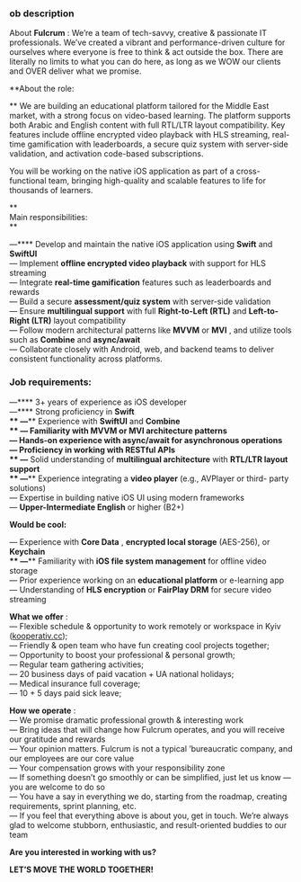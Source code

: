 ### ob description

About **Fulcrum** : We’re a team of tech-savvy, creative & passionate IT
professionals. We’ve created a vibrant and performance-driven culture for
ourselves where everyone is free to think & act outside the box. There are
literally no limits to what you can do here, as long as we WOW our clients and
OVER deliver what we promise.  
  
  

**About the role:  
  
** We are building an educational platform tailored for the Middle East
market, with a strong focus on video-based learning. The platform supports
both Arabic and English content with full RTL/LTR layout compatibility. Key
features include offline encrypted video playback with HLS streaming, real-
time gamification with leaderboards, a secure quiz system with server-side
validation, and activation code-based subscriptions.

You will be working on the native iOS application as part of a cross-
functional team, bringing high-quality and scalable features to life for
thousands of learners.  
  

**  
Main responsibilities:  
**

—**** Develop and maintain the native iOS application using **Swift** and
**SwiftUI**  
— Implement **offline encrypted video playback** with support for HLS
streaming  
— Integrate **real-time gamification** features such as leaderboards and
rewards  
— Build a secure **assessment/quiz system** with server-side validation  
— Ensure **multilingual support** with full **Right-to-Left (RTL)** and
**Left-to-Right (LTR)** layout compatibility  
— Follow modern architectural patterns like **MVVM** or **MVI** , and utilize
tools such as **Combine** and **async/await**  
— Collaborate closely with Android, web, and backend teams to deliver
consistent functionality across platforms.  
  
  

### Job requirements:

—**** 3+ years of experience as iOS developer  
—**** Strong proficiency in **Swift  
** —**** Experience with **SwiftUI** and **Combine  
** — Familiarity with **MVVM** or **MVI** architecture patterns  
— Hands-on experience with **async/await** for asynchronous operations  
— Proficiency in working with **RESTful APIs  
** —**** Solid understanding of **multilingual architecture** with **RTL/LTR
layout support  
** —**** Experience integrating a **video player** (e.g., AVPlayer or third-
party solutions)  
— Expertise in building native iOS UI using modern frameworks  
— **Upper-Intermediate English** or higher (B2+)  
  
  
**Would be cool:**  
  

— Experience with **Core Data** , **encrypted local storage** (AES-256), or
**Keychain  
** —**** Familiarity with **iOS file system management** for offline video
storage  
— Prior experience working on an **educational platform** or e-learning app  
— Understanding of **HLS encryption** or **FairPlay DRM** for secure video
streaming  
  
  

**What we offer** :  
— Flexible schedule & opportunity to work remotely or workspace in Kyiv
([kooperativ.cc](http://kooperativ.cc/));  
— Friendly & open team who have fun creating cool projects together;  
— Opportunity to boost your professional & personal growth;  
— Regular team gathering activities;  
— 20 business days of paid vacation + UA national holidays;  
— Medical insurance full coverage;  
— 10 + 5 days paid sick leave;  
  
  

**How we operate** :  
— We promise dramatic professional growth & interesting work  
— Bring ideas that will change how Fulcrum operates, and you will receive our
gratitude and rewards  
— Your opinion matters. Fulcrum is not a typical ’bureaucratic company, and
our employees are our core value  
— Your compensation grows with your responsibility zone  
— If something doesn’t go smoothly or can be simplified, just let us know —
you are welcome to do so  
— You have a say in everything we do, starting from the roadmap, creating
requirements, sprint planning, etc.  
— If you feel that everything above is about you, get in touch. We’re always
glad to welcome stubborn, enthusiastic, and result-oriented buddies to our
team  
  
**Are you interested in working with us?**  
  
**LET’S MOVE THE WORLD TOGETHER!**